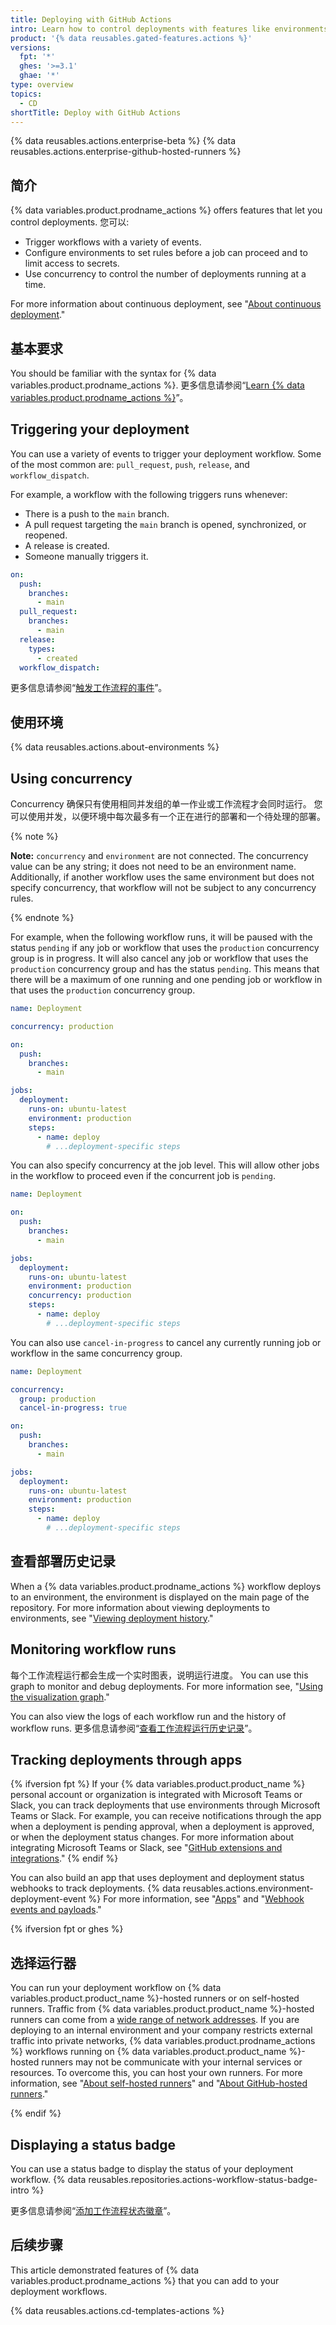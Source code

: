 ```yaml
---
title: Deploying with GitHub Actions
intro: Learn how to control deployments with features like environments and concurrency.
product: '{% data reusables.gated-features.actions %}'
versions:
  fpt: '*'
  ghes: '>=3.1'
  ghae: '*'
type: overview
topics:
  - CD
shortTitle: Deploy with GitHub Actions
---
```


{% data reusables.actions.enterprise-beta %}
{% data reusables.actions.enterprise-github-hosted-runners %}

## 简介

{% data variables.product.prodname_actions %} offers features that let you control deployments. 您可以:

- Trigger workflows with a variety of events.
- Configure environments to set rules before a job can proceed and to limit access to secrets.
- Use concurrency to control the number of deployments running at a time.

For more information about continuous deployment, see "[About continuous deployment](/actions/deployment/about-continuous-deployment)."

## 基本要求

You should be familiar with the syntax for {% data variables.product.prodname_actions %}. 更多信息请参阅“[Learn {% data variables.product.prodname_actions %}](/actions/learn-github-actions)”。

## Triggering your deployment

You can use a variety of events to trigger your deployment workflow. Some of the most common are: `pull_request`, `push`, `release`, and `workflow_dispatch`.

For example, a workflow with the following triggers runs whenever:

- There is a push to the `main` branch.
- A pull request targeting the `main` branch is opened, synchronized, or reopened.
- A release is created.
- Someone manually triggers it.

```yaml
on:
  push:
    branches:
      - main
  pull_request:
    branches:
      - main
  release:
    types:
      - created
  workflow_dispatch:
```

更多信息请参阅“[触发工作流程的事件](/actions/reference/events-that-trigger-workflows)”。

## 使用环境

{% data reusables.actions.about-environments %}

## Using concurrency

Concurrency 确保只有使用相同并发组的单一作业或工作流程才会同时运行。 您可以使用并发，以便环境中每次最多有一个正在进行的部署和一个待处理的部署。

{% note %}

**Note:** `concurrency` and `environment` are not connected. The concurrency value can be any string; it does not need to be an environment name. Additionally, if another workflow uses the same environment but does not specify concurrency, that workflow will not be subject to any concurrency rules.

{% endnote %}

For example, when the following workflow runs, it will be paused with the status `pending` if any job or workflow that uses the `production` concurrency group is in progress. It will also cancel any job or workflow that uses the `production` concurrency group and has the status `pending`. This means that there will be a maximum of one running and one pending job or workflow in that uses the `production` concurrency group.

```yaml
name: Deployment

concurrency: production

on:
  push:
    branches:
      - main

jobs:
  deployment:
    runs-on: ubuntu-latest
    environment: production
    steps:
      - name: deploy
        # ...deployment-specific steps
```

You can also specify concurrency at the job level. This will allow other jobs in the workflow to proceed even if the concurrent job is `pending`.

```yaml
name: Deployment

on:
  push:
    branches:
      - main

jobs:
  deployment:
    runs-on: ubuntu-latest
    environment: production
    concurrency: production
    steps:
      - name: deploy
        # ...deployment-specific steps
```

You can also use `cancel-in-progress` to cancel any currently running job or workflow in the same concurrency group.

```yaml
name: Deployment

concurrency: 
  group: production
  cancel-in-progress: true

on:
  push:
    branches:
      - main

jobs:
  deployment:
    runs-on: ubuntu-latest
    environment: production
    steps:
      - name: deploy
        # ...deployment-specific steps
```

## 查看部署历史记录

When a {% data variables.product.prodname_actions %} workflow deploys to an environment, the environment is displayed on the main page of the repository. For more information about viewing deployments to environments, see "[Viewing deployment history](/developers/overview/viewing-deployment-history)."

## Monitoring workflow runs

每个工作流程运行都会生成一个实时图表，说明运行进度。 You can use this graph to monitor and debug deployments. For more information see, "[Using the visualization graph](/actions/monitoring-and-troubleshooting-workflows/using-the-visualization-graph)."

You can also view the logs of each workflow run and the history of workflow runs. 更多信息请参阅“[查看工作流程运行历史记录](/actions/monitoring-and-troubleshooting-workflows/viewing-workflow-run-history)”。

## Tracking deployments through apps

{% ifversion fpt %}
If your {% data variables.product.product_name %} personal account or organization is integrated with Microsoft Teams or Slack, you can track deployments that use environments through Microsoft Teams or Slack. For example, you can receive notifications through the app when a deployment is pending approval, when a deployment is approved, or when the deployment status changes. For more information about integrating  Microsoft Teams or Slack, see "[GitHub extensions and integrations](/github/customizing-your-github-workflow/exploring-integrations/github-extensions-and-integrations#team-communication-tools)."
{% endif %}

You can also build an app that uses deployment and deployment status webhooks to track deployments. {% data reusables.actions.environment-deployment-event %} For more information, see "[Apps](/developers/apps)" and "[Webhook events and payloads](/developers/webhooks-and-events/webhooks/webhook-events-and-payloads#deployment)."

{% ifversion fpt or ghes %}

## 选择运行器

You can run your deployment workflow on {% data variables.product.product_name %}-hosted runners or on self-hosted runners. Traffic from {% data variables.product.product_name %}-hosted runners can come from a [wide range of network addresses](/rest/reference/meta#get-github-meta-information). If you are deploying to an internal environment and your company restricts external traffic into private networks, {% data variables.product.prodname_actions %} workflows running on {% data variables.product.product_name %}-hosted runners may not be communicate with your internal services or resources. To overcome this, you can host your own runners. For more information, see "[About self-hosted runners](/actions/hosting-your-own-runners/about-self-hosted-runners)" and "[About GitHub-hosted runners](/actions/using-github-hosted-runners/about-github-hosted-runners)."

{% endif %}

## Displaying a status badge

You can use a status badge to display the status of your deployment workflow. {% data reusables.repositories.actions-workflow-status-badge-intro %}

更多信息请参阅“[添加工作流程状态徽章](/actions/managing-workflow-runs/adding-a-workflow-status-badge)”。

## 后续步骤

This article demonstrated features of {% data variables.product.prodname_actions %} that you can add to your deployment workflows.

{% data reusables.actions.cd-templates-actions %}
